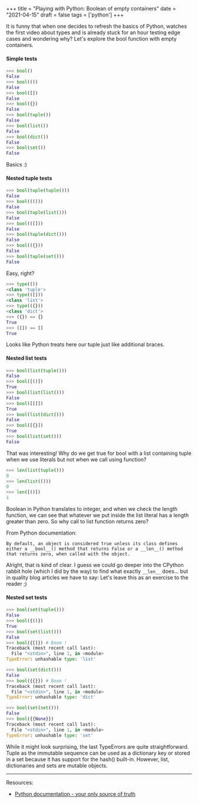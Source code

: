 +++
title = "Playing with Python: Boolean of empty containers"
date = "2021-04-15"
draft = false
tags = ['python']
+++

It is funny that when one decides to refresh the basics of Python, watches the first video about types and is already stuck for an hour testing edge cases and wondering why?
Let's explore the bool function with empty containers.

<!--more-->

#### Simple tests

```python
>>> bool()
False
>>> bool(())
False
>>> bool([])
False
>>> bool({})
False
>>> bool(tuple())
False
>>> bool(list())
False
>>> bool(dict())
False
>>> bool(set())
False
```

Basics :)

#### Nested tuple tests

```python
>>> bool(tuple(tuple()))
False
>>> bool((()))
False
>>> bool(tuple(list()))
False
>>> bool(([]))
False
>>> bool(tuple(dict()))
False
>>> bool(({}))
False
>>> bool(tuple(set()))
False
```

Easy, right?

```python
>>> type(())
<class 'tuple'>
>>> type(([]))
<class 'list'>
>>> type(({}))
<class 'dict'>
>>> ({}) == {}
True
>>> ([]) == []
True
```

Looks like Python treats here our tuple just like additional braces.


#### Nested list tests

```python
>>> bool(list(tuple()))
False
>>> bool([()])
True
>>> bool(list(list()))
False
>>> bool([[]])
True
>>> bool(list(dict()))
False
>>> bool([{}])
True
>>> bool(list(set()))
False
```

That was interesting! Why do we get true for bool with a list containing tuple when we use literals but not when we call using function?

```python
>>> len(list(tuple()))
0
>>> len(list(()))
0
>>> len([()])
1
```

Boolean in Python translates to integer, and when we check the length function, we can see that whatever we put inside the list literal has a length greater than zero. So why call to list function returns zero?

From Python documentation:

    By default, an object is considered true unless its class defines either a __bool__() method that returns False or a __len__() method that returns zero, when called with the object.

Alright, that is kind of clear. I guess we could go deeper into the CPython rabbit hole (which I did by the way) to find what exactly ```__len__``` does... but in quality blog articles we have to say: Let's leave this as an exercise to the reader ;)


#### Nested set tests

```python
>>> bool(set(tuple()))
False
>>> bool({()})
True
>>> bool(set(list()))
False
>>> bool({[]}) # Boom !
Traceback (most recent call last):
  File "<stdin>", line 1, in <module>
TypeError: unhashable type: 'list'

>>> bool(set(dict()))
False
>>> bool({{}}) # Boom !
Traceback (most recent call last):
  File "<stdin>", line 1, in <module>
TypeError: unhashable type: 'dict'

>>> bool(set(set()))
False
>>> bool({{None}})
Traceback (most recent call last):
  File "<stdin>", line 1, in <module>
TypeError: unhashable type: 'set'
```

While it might look surprising, the last TypeErrors are quite straightforward. Tuple as the immutable sequence can be used as a dictionary key or stored in a set because it has support for the hash() built-in. However, list, dictionaries and sets are mutable objects. 

---

Resources:

* [Python documentation - your only source of truth][python-docs]

[python-docs]: https://docs.python.org/3/index.html
